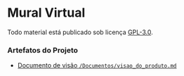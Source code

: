 # Mural Virtual

Todo material está publicado sob licença [GPL-3.0](https://www.gnu.org/licenses/quick-guide-gplv3.pt-br.html).


### Artefatos do Projeto
* [Documento de visão `/Documentos/visao_do_produto.md`](./Documentos/visao_do_produto.md)
